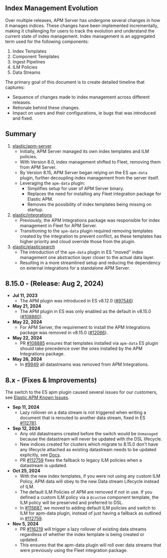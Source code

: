 ## Index Management Evolution

Over multiple releases, APM Server has undergone several changes in how it manages indices. These changes have been implemented incrementally, making it challenging for users to track the evolution and understand the current state of index management. Index management is an aggregated term used for the following components:

1. Index Templates
2. Component Templates
3. Ingest Pipelines
4. ILM Policies
5. Data Streams

The primary goal of this document is to create detailed timeline that captures:

- Sequence of changes made to index management across different releases.
- Retionale behind these changes.
- Impact on users and their configurations, ie bugs that was introduced and fixed.

## Summary

1. [elastic/apm-server](https://github.com/elastic/apm-server)
    - Initially, APM Server managed its own index templates and ILM policies.
    - With Version 8.0, index management shifted to Fleet, removing them from APM Server.
    - By Version 8.15, APM Server began relying on the ES `apm-data` plugin, further decoupling index management from the server itself.
    - Leveraging the `apm-data` plugin:
        - Simplifies setup for user of APM Server binary.
        - Replaces the need for installing any Fleet integration package for Elastic APM.
        - Removes the possibility of index templates being missing on startup.
2. [elastic/integrations](https://github.com/elastic/integrations)
    - Previously, the APM Integrations package was responsible for index management in Fleet for APM Server.
    - Transitioning to the `apm-data` plugin required removing templates created by the integration to prevent conflict, as these templates has higher priority and cloud override those from the plugin.
3. [elastic/elasticsearch](https://github.com/elastic/elasticsearch)
    - The introduction of the `apm-data` plugin in ES "moved" index management one abstraction layer closer to the actual data layer.
    - Resulting in a more streamlined setup and reducing the dependency on external integrations for a standalone APM Server.

## 8.15.0 - (Release: Aug 2, 2024)

- **Jul 11, 2023**
    - The APM plugin was introduced in ES v8.12.0 ([#97546](https://github.com/elastic/elasticsearch/pull/97546))
- **May 21, 2024**
    - The APM plugin in ES was only enabled as the default in v8.15.0 ([#108860](https://github.com/elastic/elasticsearch/pull/108860)).
- **May 22, 2024**
    - For APM Server, the requirement to install the APM Integrations package was removed in v8.15.0 ([#12066](https://github.com/elastic/apm-server/pull/12066)).
- **May 22, 2024**
    - PR [#108885](https://github.com/elastic/elasticsearch/pull/108885) ensures that templates installed via `apm-data` ES plugin should take precedence over the ones installed by the APM Integrations package.
- **May 26, 2024**
    - In [#9949](https://github.com/elastic/integrations/pull/9949) all datastreams was removed from APM Integrations.

## 8.x - (Fixes & Improvements)

The switch to the ES apm plugin caused several issues for our customers, see [Elastic APM Known Issues](https://www.elastic.co/docs/release-notes/apm/known-issues).

- **Sep 11, 2024**
    - Lazy rollover on a data stream is not triggered when writing a document that is rerouted to another data stream, fixed in ES [#112781](https://github.com/elastic/elasticsearch/issues/112781).
- **Sep 12, 2024**
    - Any old datastreams created before the switch would be `Unmanaged` because the datastream will never be updated with the DSL lifecycle.
    - New indices created for clusters which migrate to 8.15.0 don't have any lifecycle attached as existing datastream needs to be updated explicitly, see [Docs](https://www.elastic.co/guide/en/elasticsearch/reference/current/tutorial-manage-existing-data-stream.html).
    - PR [#112759](https://github.com/elastic/elasticsearch/pull/112759) fixes the fallback to legacy ILM policies when a datastream is updated.
- **Oct 25, 2024** 
    - With the new index templates, if you were not using any custom ILM Policy, APM data will obey to the new Data stream Lifecycle instead of ILM.
    - The default ILM Policies of APM are removed if not in use. If you defined a custom ILM policy via a `@custom` component template, the ILM policy will be preserved and preferred to DSL.
    - In [#115687](https://github.com/elastic/elasticsearch/pull/115687), we moved to adding default ILM policies and switch to ILM for apm-data plugin, instead of just having a fallback as outlined in [#112759](https://github.com/elastic/elasticsearch/pull/112759).
- **Nov 5, 2024**
    - PR [#116219](https://github.com/elastic/elasticsearch/pull/116219) will trigger a lazy rollover of existing data streams regardless of whether the index template is being created or updated.
    - This ensures that the apm-data plugin will roll over data streams that were previously using the Fleet integration package.


